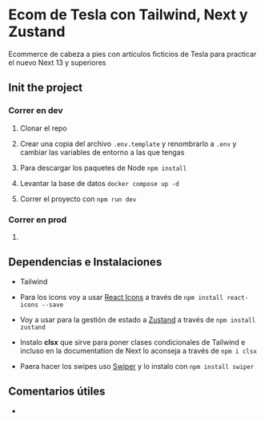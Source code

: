 # Ecom de Tesla con Tailwind, Next y Zustand

Ecommerce de cabeza a pies con artículos ficticios de Tesla para practicar el nuevo Next 13 y superiores

## Init the project

### Correr en dev

1. Clonar el repo

2. Crear una copia del archivo `.env.template` y renombrarlo a `.env` y cambiar las variables de entorno a las que tengas

3. Para descargar los paquetes de Node `npm install`

4. Levantar la base de datos `docker compose up -d`

5. Correr el proyecto con `npm run dev`

### Correr en prod

1.

## Dependencias e Instalaciones

- Tailwind

- Para los icons voy a usar [React Icons](https://react-icons.github.io/react-icons/) a través de `npm install react-icons --save`

- Voy a usar para la gestión de estado a [Zustand](https://github.com/pmndrs/zustand) a través de `npm install zustand`

- Instalo **clsx** que sirve para poner clases condicionales de Tailwind e incluso en la documentation de Next lo aconseja a través de `npm i clsx`

- Paera hacer los swipes uso [Swiper](https://swiperjs.com/get-started) y lo instalo con `npm install swiper`

## Comentarios útiles

-
